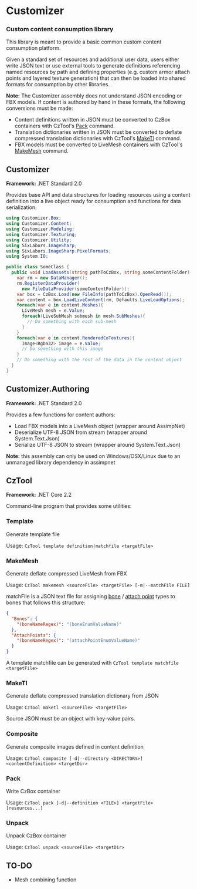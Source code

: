 # Customizer
### Custom content consumption library

This library is meant to provide a basic common custom content consumption platform.

Given a standard set of resources and additional user data, users either write JSON text or use external tools to generate definitions referencing named resources by path and defining properties (e.g. custom armor attach points and layered texture generation) that can then be loaded into shared formats for consumption by other libraries.

**Note:** The Customizer assembly does not understand JSON encoding or FBX models. If content is authored by hand in these formats, the following conversions must be made:
* Content definitions written in JSON must be converted to CzBox containers with CzTool's [Pack](#Pack) command.
* Translation dictionaries written in JSON must be converted to deflate compressed translation dictionaries with CzTool's [MakeTl](#MakeTl) command.
* FBX models must be converted to LiveMesh containers with CzTool's [MakeMesh](#MakeMesh) command.

## Customizer

**Framework:** .NET Standard 2.0

Provides base API and data structures for loading resources using a content definition into a live object ready for consumption and functions for data serialization.

```csharp
using Customizer.Box;
using Customizer.Content;
using Customizer.Modeling;
using Customizer.Texturing;
using Customizer.Utility;
using SixLabors.ImageSharp;
using SixLabors.ImageSharp.PixelFormats;
using System.IO;

public class SomeClass {
  public void LoadAssets(string pathToCzBox, string someContentFolder){
    var rm = new DataManager();
    rm.RegisterDataProvider(
      new FileDataProvider(someContentFolder));
    var box = CzBox.Load(new FileInfo(pathToCzBox).OpenRead());
    var content = box.LoadLiveContent(rm, Defaults.LiveLoadOptions);
    foreach(var e in content.Meshes){
      LiveMesh mesh = e.Value;
      foreach(LiveSubMesh submesh in mesh.SubMeshes){
        // Do something with each sub-mesh
      }
    }
    foreach(var e in content.RenderedCoTextures){
      Image<Rgba32> image = e.Value;
      // Do something with this image
    }
    // Do something with the rest of the data in the content object
  }
}
```

## Customizer.Authoring

**Framework:** .NET Standard 2.0

Provides a few functions for content authors:
* Load FBX models into a LiveMesh object (wrapper around AssimpNet)
* Deserialize UTF-8 JSON from stream (wrapper around System.Text.Json)
* Serialize UTF-8 JSON to stream (wrapper around System.Text.Json)

**Note:** this assembly can only be used on Windows/OSX/Linux due to an unmanaged library dependency in assimpnet

## CzTool

**Framework:** .NET Core 2.2

Command-line program that provides some utilities:

### Template

Generate template file

Usage: `CzTool template definition|matchfile <targetFile>`

### MakeMesh

Generate deflate compressed LiveMesh from FBX

Usage: `CzTool makemesh <sourceFile> <targetFile> [-m|--matchFile FILE]`

matchFile is a JSON text file for assigning [bone](Customizer/Modeling/BoneType.cs) / [attach point](Customizer/Modeling/AttachPointType.cs) types to bones that follows this structure:

```json
{
  "Bones": {
    "(boneNameRegex)": "(boneEnumValueName)"
  },
  "AttachPoints": {
    "(boneNameRegex)": "(attachPointEnumValueName)"
  }
}
```
A template matchfile can be generated with `CzTool template matchfile <targetFile>`

### MakeTl

Generate deflate compressed translation dictionary from JSON

Usage: `CzTool maketl <sourceFile> <targetFile>`

Source JSON must be an object with key-value pairs.

### Composite

Generate composite images defined in content definition

Usage: `CzTool composite [-d|--directory <DIRECTORY>] <contentDefinition> <targetDir>`

### Pack

Write CzBox container

Usage: `CzTool pack [-d|--definition <FILE>] <targetFile> [resources...]`

### Unpack

Unpack CzBox container

Usage: `CzTool unpack <sourceFile> <targetDir>`

## TO-DO

* Mesh combining function
